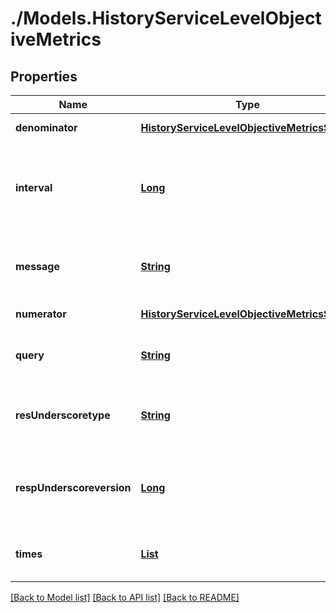 # ./Models.HistoryServiceLevelObjectiveMetrics
## Properties

Name | Type | Description | Notes
------------ | ------------- | ------------- | -------------
**denominator** | [**HistoryServiceLevelObjectiveMetricsSeries**][1] |  | [default to null]
**interval** | [**Long**][2] | The aggregated query interval for the series data. It&#39;s implicit based on the query time window. | [default to null]
**message** | [**String**][3] | Optional message if there are specific query issues/warnings. | [optional] [default to null]
**numerator** | [**HistoryServiceLevelObjectiveMetricsSeries**][1] |  | [default to null]
**query** | [**String**][3] | The combined numerator &amp;&amp; denominator query CSV. | [default to null]
**resUnderscoretype** | [**String**][3] | The series result type. This mimics &#x60;batch_query&#x60; response type | [default to null]
**respUnderscoreversion** | [**Long**][2] | The series response version type. This mimics &#x60;batch_query&#x60; response type | [default to null]
**times** | [**List**][4] | The query timestamps in epoch milliseconds | [default to null]

[[Back to Model list]][5] [[Back to API list]][6] [[Back to README]][7]

[1]: HistoryServiceLevelObjectiveMetricsSeries.md
[2]: long.md
[3]: string.md
[4]: double.md
[5]: ../README.md#documentation-for-models
[6]: ../README.md#documentation-for-api-endpoints
[7]: ../README.md
